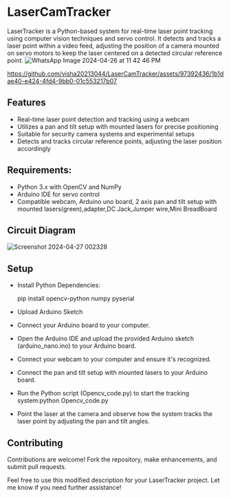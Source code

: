 
#  LaserCamTracker

LaserTracker is a Python-based system for real-time laser point tracking using computer vision techniques and servo control. It detects and tracks a laser point within a video feed, adjusting the position of a camera mounted on servo motors to keep the laser centered on a detected circular reference point.
![WhatsApp Image 2024-04-26 at 11 42 46 PM](https://github.com/visha20213044/LaserCamTracker/assets/97392436/d6792eba-d9f8-4b6c-ba9b-31133ccfaed5)


https://github.com/visha20213044/LaserCamTracker/assets/97392436/1b1dae40-e424-4fd4-9bb0-01c553217b07

## Features

- Real-time laser point detection and tracking using a webcam
- Utilizes a pan and tilt setup with mounted lasers for precise positioning
- Suitable for security camera systems and experimental setups
- Detects and tracks circular reference points, adjusting the laser position accordingly


## Requirements:
- Python 3.x with OpenCV and NumPy
- Arduino IDE for servo control
- Compatible webcam, Arduino uno board, 2 axis pan and tilt setup with mounted lasers(green),adapter,DC Jack,Jumper wire,Mini BreadBoard
## Circuit Diagram
![Screenshot 2024-04-27 002328](https://github.com/visha20213044/LaserCamTracker/assets/97392436/492bd273-bb22-4a44-aba3-0cb8ab65ccc1)
## Setup
- Install Python Dependencies:

  pip install opencv-python numpy pyserial

- Upload Arduino Sketch


- Connect your Arduino board to your computer.
- Open the Arduino IDE and upload the provided Arduino sketch (arduino_nano.ino) to your Arduino board.
- Connect your webcam to your computer and ensure it's recognized.
- Connect the pan and tilt setup with mounted lasers to your Arduino board.
- Run the Python script (Opencv_code.py) to start the tracking system:python Opencv_code.py

- Point the laser at the camera and observe how the system tracks the laser point by adjusting the pan and tilt angles.
## Contributing

Contributions are welcome! Fork the repository, make enhancements, and submit pull requests.

Feel free to use this modified description for your LaserTracker project. Let me know if you need further assistance!

